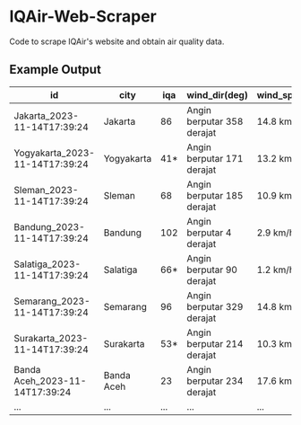 # IQAir-Web-Scraper
Code to scrape IQAir's website and obtain air quality data.

## Example Output

| id                                | city          | iqa | wind_dir(deg)         | wind_spd(km/h) | pressure(mbar) | last_update           |
| --------------------------------- | ------------- | --- | --------------------- | -------------- | -------------- | --------------------- |
| Jakarta_2023-11-14T17:39:24      | Jakarta       | 86  | Angin berputar 358 derajat | 14.8 km/h      | 1010 mbar      | 2023-11-14 17:39:24  |
| Yogyakarta_2023-11-14T17:39:24   | Yogyakarta    | 41* | Angin berputar 171 derajat | 13.2 km/h      | 1010 mbar      | 2023-11-14 17:39:24  |
| Sleman_2023-11-14T17:39:24        | Sleman        | 68  | Angin berputar 185 derajat | 10.9 km/h      | 1010 mbar      | 2023-11-14 17:39:24  |
| Bandung_2023-11-14T17:39:24       | Bandung       | 102 | Angin berputar 4 derajat   | 2.9 km/h       | 1011 mbar      | 2023-11-14 17:39:24  |
| Salatiga_2023-11-14T17:39:24      | Salatiga      | 66* | Angin berputar 90 derajat  | 1.2 km/h       | 1010 mbar      | 2023-11-14 17:39:24  |
| Semarang_2023-11-14T17:39:24      | Semarang      | 96  | Angin berputar 329 derajat | 14.8 km/h      | 1008 mbar      | 2023-11-14 17:39:24  |
| Surakarta_2023-11-14T17:39:24     | Surakarta     | 53* | Angin berputar 214 derajat | 10.3 km/h      | 1009 mbar      | 2023-11-14 17:39:24  |
| Banda Aceh_2023-11-14T17:39:24    | Banda Aceh    | 23  | Angin berputar 234 derajat | 17.6 km/h      | 1010 mbar      | 2023-11-14 17:39:24  |
| ...                               | ...           | ... | ...                   | ...            | ...            | ...                   |


